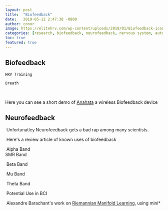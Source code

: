 ```yaml
---
layout: post
title:  "Biofeedback"
date:   2019-05-12 2:47:38 -0800
author: conor
image: https://elitehrv.com/wp-content/uploads/2019/01/Biofeedback-icon.png
categories: [research, biofeedback, neurofeedback, nervous system, autonomic nervous system, sympathetic, parasympathetic]
toc: true
featured: true
---
```


## Biofeedback
	HRV Training
	
	Breath


​	

Here you can see a short demo of [Anahata](https://www.youtube.com/watch?v=I7uqHDCeC20) a wireless Biofeedback device 

## Neurofeedback

​	Unfortunatley Neurofeedback gets a bad rap among many scientists. 

​	Here's a review article of known uses of biofeedback 

​	Alpha Band 
​	
​	SMR Band

​	Beta Band

​	Mu Band

​	Theta Band

​	Potential Use in BCI

​	Alexandre Barachant's work on [Riemannian Manifold Learning](http://gilgahex.com/Manifold-Learning-for-EEG-Data/), using mini*

